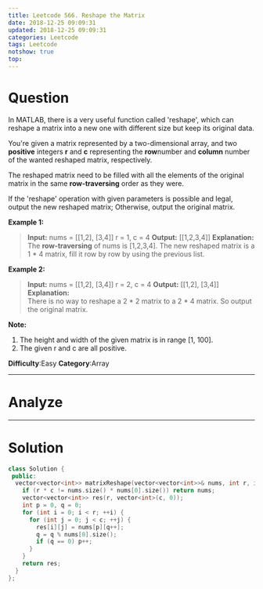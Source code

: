 ```yaml
---
title: Leetcode 566. Reshape the Matrix
date: 2018-12-25 09:09:31
updated: 2018-12-25 09:09:31
categories: Leetcode
tags: Leetcode
notshow: true
top:
---
```


# Question

In MATLAB, there is a very useful function called 'reshape', which can reshape a matrix into a new one with different size but keep its original data.

You're given a matrix represented by a two-dimensional array, and two  **positive**  integers  **r**  and  **c**  representing the  **row**number and  **column**  number of the wanted reshaped matrix, respectively.

The reshaped matrix need to be filled with all the elements of the original matrix in the same  **row-traversing**  order as they were.

If the 'reshape' operation with given parameters is possible and legal, output the new reshaped matrix; Otherwise, output the original matrix.

**Example 1:**  

> **Input:**
> nums =
> [[1,2],
> [3,4]]
> r = 1, c = 4
> **Output:**
> [[1,2,3,4]]
> **Explanation:**  
> The **row-traversing** of nums is [1,2,3,4]. The new reshaped matrix is a 1 * 4 matrix, fill it row by row by using the previous list.

**Example 2:**  

> **Input:**
> nums =
> [[1,2],
> [3,4]]
> r = 2, c = 4
> **Output:**
> [[1,2],
> [3,4]]
> **Explanation:**  
> There is no way to reshape a 2 * 2 matrix to a 2 * 4 matrix. So output the original matrix.

**Note:**  

1. The height and width of the given matrix is in range [1, 100].
2. The given r and c are all positive.

**Difficulty**:Easy
**Category**:Array

<!-- more -->

------------

# Analyze

------------

# Solution

```cpp
class Solution {
 public:
  vector<vector<int>> matrixReshape(vector<vector<int>>& nums, int r, int c) {
    if (r * c != nums.size() * nums[0].size()) return nums;
    vector<vector<int>> res(r, vector<int>(c, 0));
    int p = 0, q = 0;
    for (int i = 0; i < r; ++i) {
      for (int j = 0; j < c; ++j) {
        res[i][j] = nums[p][q++];
        q = q % nums[0].size();
        if (q == 0) p++;
      }
    }
    return res;
  }
};
```
